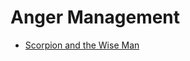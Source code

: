 # Anger Management
- [Scorpion and the Wise Man](https://jyotirgamya.org/article/scorpion-wise-man/)
